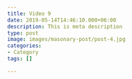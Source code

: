 ```yaml
---
title: Video 9
date: 2019-05-14T14:46:10.000+06:00
description: This is meta description
type: post
image: images/masonary-post/post-4.jpg
categories:
- Category
tags: []

---
```

